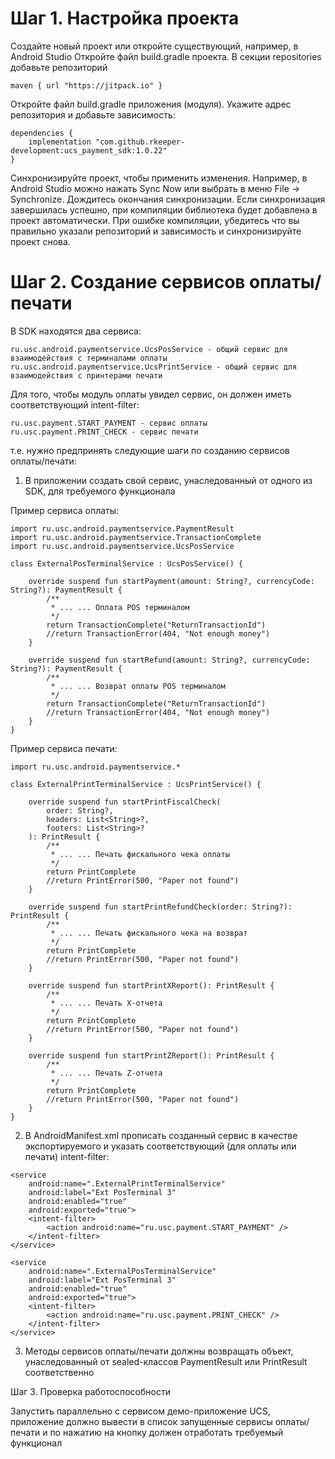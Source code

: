 # Шаг 1. Настройка проекта
Создайте новый проект или откройте существующий, например, в Android Studio
Откройте файл build.gradle проекта. В секции repositories добавьте репозиторий 
```
maven { url "https://jitpack.io" }
```
Откройте файл build.gradle приложения (модуля). Укажите адрес репозитория и добавьте зависимость:

```
dependencies {    
    implementation "com.github.rkeeper-development:ucs_payment_sdk:1.0.22"
}
```

Синхронизируйте проект, чтобы применить изменения. Например, в Android Studio можно нажать Sync Now или выбрать в меню File → Synchronize. Дождитесь окончания синхронизации.
Если синхронизация завершилась успешно, при компиляции библиотека будет добавлена в проект автоматически. При ошибке компиляции, убедитесь что вы правильно указали репозиторий и зависимость и синхронизируйте проект снова.



# Шаг 2. Создание сервисов оплаты/печати
В SDK находятся два сервиса:
```
ru.usc.android.paymentservice.UcsPosService - общий сервис для взаимодействия с терминалами оплаты
ru.usc.android.paymentservice.UcsPrintService - общий сервис для взаимодействия с принтерами печати
```

Для того, чтобы модуль оплаты увидел сервис, он должен иметь соответствующий intent-filter:
```
ru.usc.payment.START_PAYMENT - сервис оплаты
ru.usc.payment.PRINT_CHECK - сервис печати
```

т.е. нужно предпринять следующие шаги по созданию сервисов оплаты/печати:

1. В приложении создать свой сервис, унаследованный от одного из SDK, для требуемого функционала

Пример сервиса оплаты:
```
import ru.usc.android.paymentservice.PaymentResult
import ru.usc.android.paymentservice.TransactionComplete
import ru.usc.android.paymentservice.UcsPosService

class ExternalPosTerminalService : UcsPosService() {

    override suspend fun startPayment(amount: String?, currencyCode: String?): PaymentResult {
        /**
         * ... ... Оплата POS терминалом
         */
        return TransactionComplete("ReturnTransactionId")
        //return TransactionError(404, "Not enough money")
    }

    override suspend fun startRefund(amount: String?, currencyCode: String?): PaymentResult {
        /**
         * ... ... Возврат оплаты POS терминалом
         */
        return TransactionComplete("ReturnTransactionId")
        //return TransactionError(404, "Not enough money")
    }
}
```

Пример сервиса печати:
```
import ru.usc.android.paymentservice.*

class ExternalPrintTerminalService : UcsPrintService() {

    override suspend fun startPrintFiscalCheck(
        order: String?,
        headers: List<String>?,
        footers: List<String>?
    ): PrintResult {
        /**
         * ... ... Печать фискального чека оплаты
         */
        return PrintComplete
        //return PrintError(500, "Paper not found")
    }

    override suspend fun startPrintRefundCheck(order: String?): PrintResult {
        /**
         * ... ... Печать фискального чека на возврат
         */
        return PrintComplete
        //return PrintError(500, "Paper not found")
    }

    override suspend fun startPrintXReport(): PrintResult {
        /**
         * ... ... Печать X-отчета
         */
        return PrintComplete
        //return PrintError(500, "Paper not found")
    }

    override suspend fun startPrintZReport(): PrintResult {
        /**
         * ... ... Печать Z-отчета
         */
        return PrintComplete
        //return PrintError(500, "Paper not found")
    }
}
```

2. В AndroidManifest.xml прописать созданный сервис в качестве экспортируемого и указать соответствующий (для оплаты или печати) intent-filter:
```
<service
    android:name=".ExternalPrintTerminalService"
    android:label="Ext PosTerminal 3"
    android:enabled="true"
    android:exported="true">
    <intent-filter>
        <action android:name="ru.usc.payment.START_PAYMENT" />
    </intent-filter>
</service>

<service
    android:name=".ExternalPosTerminalService"
    android:label="Ext PosTerminal 3"
    android:enabled="true"
    android:exported="true">
    <intent-filter>
        <action android:name="ru.usc.payment.PRINT_CHECK" />
    </intent-filter>
</service>
```

3. Методы сервисов оплаты/печати должны возвращать объект, унаследованный от sealed-классов PaymentResult или PrintResult соответственно



Шаг 3. Проверка работоспособности

Запустить параллельно с сервисом демо-приложение UCS, приложение должно вывести в список запущенные сервисы оплаты/печати и по нажатию на кнопку должен отработать требуемый функционал 
